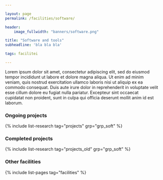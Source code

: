 ```yaml
---

layout: page
permalink: /facilities/software/ 

header:
    image_fullwidth: "banners/software.png"

title: "Software and tools"
subheadline: 'bla bla bla'

tags: facilitei

---
```


Lorem ipsum dolor sit amet, consectetur adipiscing elit, sed do eiusmod tempor incididunt ut labore et dolore magna aliqua. Ut enim ad minim veniam, quis nostrud exercitation ullamco laboris nisi ut aliquip ex ea commodo consequat. Duis aute irure dolor in reprehenderit in voluptate velit esse cillum dolore eu fugiat nulla pariatur. Excepteur sint occaecat cupidatat non proident, sunt in culpa qui officia deserunt mollit anim id est laborum.

### Ongoing projects

{% include list-research tag="projects" grp="grp_soft" %}

### Completed projects

{% include list-research tag="projects_old" grp="grp_soft" %}

### Other facilities

{% include list-pages tag="facilities" %}
